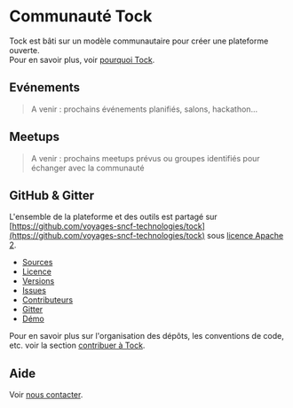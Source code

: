 # Communauté Tock

Tock est bâti sur un modèle communautaire pour créer une plateforme ouverte.<br/> Pour en savoir plus, voir [pourquoi Tock](why.md).

## Evénements

> A venir : prochains événements planifiés, salons, hackathon...

## Meetups

> A venir : prochains meetups prévus ou groupes identifiés pour échanger avec la communauté

## GitHub & Gitter

L'ensemble de la plateforme et des outils est partagé sur 
[https://github.com/voyages-sncf-technologies/tock](https://github.com/voyages-sncf-technologies/tock)
sous [licence Apache 2](https://github.com/voyages-sncf-technologies/tock/blob/master/LICENSE).

* [Sources](https://github.com/voyages-sncf-technologies/tock)
* [Licence](https://github.com/voyages-sncf-technologies/tock/blob/master/LICENSE)
* [Versions](https://github.com/voyages-sncf-technologies/tock/releases)
* [Issues](https://github.com/voyages-sncf-technologies/tock/issues)
* [Contributeurs](https://github.com/voyages-sncf-technologies/tock/graphs/contributors)
* [Gitter](https://gitter.im/tockchat/Lobby)
* [Démo](https://demotock-production-admin.vsct-prod.aws.vsct.fr/) 


Pour en savoir plus sur l'organisation des dépôts, les conventions de code, etc. voir la section 
[contribuer à Tock](contribute.md).

## Aide

Voir [nous contacter](contact.md).